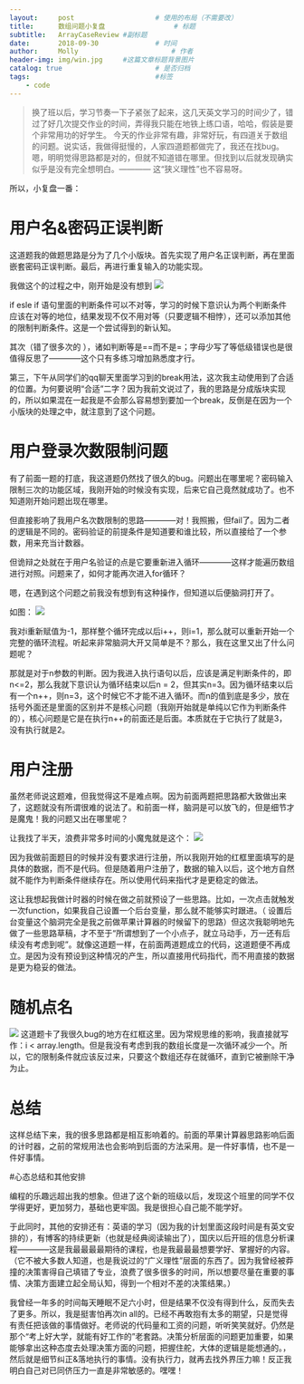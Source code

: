 ```yaml
---
layout:     post   				    # 使用的布局（不需要改）
title:      数组问题小复盘 				# 标题
subtitle:   ArrayCaseReview #副标题
date:       2018-09-30 				# 时间
author:     Molly 						# 作者
header-img: img/win.jpg 	#这篇文章标题背景图片
catalog: true 						# 是否归档
tags:								#标签
    - code
---
```



>换了班以后，学习节奏一下子紧张了起来，这几天英文学习的时间少了，错过了好几次提交作业的时间，弄得我只能在地铁上练口语，哈哈，假装是要个非常用功的好学生。
今天的作业非常有趣，非常好玩，有四道关于数组的问题。说实话，我做得挺慢的，人家四道题都做完了，我还在找bug。嗯，明明觉得思路都是对的，但就不知道错在哪里。但找到以后就发现确实似乎是没有完全想明白。———— 这“狭义理性”也不容易呀。


所以，小复盘一番：



# 用户名&密码正误判断


这道题我的做题思路是分为了几个小版块。首先实现了用户名正误判断，再在里面嵌套密码正误判断。最后，再进行重复输入的功能实现。


我做这个的过程之中，刚开始是没有想到
![](https://i.loli.net/2018/09/30/5bafb18daf3bc.png)


if esle if 语句里面的判断条件可以不对等，学习的时候下意识认为两个判断条件应该在对等的地位，结果发现不仅不用对等（只要逻辑不相悖），还可以添加其他的限制判断条件。这是一个尝试得到的新认知。


其次（错了很多次的 ），诸如判断等是==而不是=；字母少写了等低级错误也是很值得反思了————这个只有多练习增加熟悉度才行。


第三，下午从同学们的qq聊天里面学习到的break用法，这次我主动使用到了合适的位置。为何要说明“合适”二字？因为我前文说过了，我的思路是分成版块实现的，所以如果混在一起我是不会那么容易想到要加一个break，反倒是在因为一个小版块的处理之中，就注意到了这个问题。


# 用户登录次数限制问题


有了前面一题的打底，我这道题仍然找了很久的bug。问题出在哪里呢？密码输入限制三次的功能区域，我刚开始的时候没有实现，后来它自己竟然就成功了。也不知道刚开始问题出现在哪里。


但直接影响了我用户名次数限制的思路————对！我照搬，但fail了。因为二者的逻辑是不同的。密码验证的前提条件是知道要和谁比较，所以直接给了一个参数，用来充当计数器。


但诡辩之处就在于用户名验证的点是它要重新进入循环————这样才能遍历数组进行对照。问题来了，如何才能再次进入for循环？

嗯，在遇到这个问题之前我没有想到有这种操作，但知道以后便脑洞打开了。


如图：
![](https://i.loli.net/2018/09/30/5bafb56c8a294.png)

我对i重新赋值为-1，那样整个循环完成以后i++，则i=1，那么就可以重新开始一个完整的循环流程。听起来非常脑洞大开又简单是不？那么，我在这里又出了什么问题呢？

那就是对于n参数的判断。因为我进入执行语句以后，应该是满足判断条件的，即n<=2，那么我就下意识认为循环结束以后n = 2，但其实n=3。因为循环结束以后有一个n++，则n=3，这个时候它不才能不进入循环。而n的值到底是多少，放在括号外面还是里面的区别并不是核心问题（我刚开始就是单纯以它作为判断条件的），核心问题是它是在执行n++的前面还是后面。本质就在于它执行了就是3，没有执行就是2。


# 用户注册

虽然老师说这题难，但我觉得这不是难点啊。因为前面两题把思路都大致做出来了，这题就没有所谓很难的说法了。和前面一样，脑洞是可以放飞的，但是细节才是魔鬼！我的问题又出在哪里呢？


让我找了半天，浪费非常多时间的小魔鬼就是这个：
![](https://i.loli.net/2018/09/30/5bafb72a10662.png)


因为我做前面题目的时候并没有要求进行注册，所以我刚开始的红框里面填写的是具体的数据，而不是代码。但是随着用户注册了，数据的输入以后，这个地方自然就不能作为判断条件继续存在。所以使用代码来指代才是更稳定的做法。


这让我想起我做计时器的时候在做之前就预设了一些思路。比如，一次点击就触发一次function，如果我自己设置一个后台变量，那么就不能够实时跟进。（ 设置后台变量这个脑洞完全是我之前做苹果计算器的时候留下的思路）但这次我聪明地先做了一些思路草稿，才不至于“所谓想到了一个小点子，就立马动手，万一还有后续没有考虑到呢”。就像这道题一样，在前面两道题成立的代码，这道题便不再成立。是因为没有预设到这种情况的产生，所以直接用代码指代，而不用直接的数据是更为稳妥的做法。



# 随机点名

![](https://i.loli.net/2018/09/30/5bafb88a1742b.png)
这道题卡了我很久bug的地方在红框这里。因为常规思维的影响，我直接就写作：i < array.length。但是我没有考虑到我的数组长度是一次循环减少一个。所以，它的限制条件就应该反过来，只要这个数组还存在就循环，直到它被删除干净为止。


# 总结
这样总结下来，我的很多思路都是相互影响着的。前面的苹果计算器思路影响后面的计时器，之前的常规用法也会影响到后面的方法采用。是一件好事情，也不是一件好事情。



#心态总结和其他安排


编程的乐趣远超出我的想象。但进了这个新的班级以后，发现这个班里的同学不仅学得更好，更加努力，基础也更牢固。我是很担心自己能不能学好。


于此同时，其他的安排还有：英语的学习（因为我的计划里面这段时间是有英文安排的），有博客的持续更新（也就是经典阅读输出了），国庆以后开班的信息分析课程————这是我最最最最期待的课程，也是我最最最想要学好、掌握好的内容。（它不被大多数人知道，也是我说过的“广义理性”层面的东西了。因为我曾经被莽撞的决策害得自己填错了专业，浪费了很多很多的时间，所以想要尽量在重要的事情、决策方面建立起全局认知，得到一个相对不差的决策结果。）


我曾经一年多的时间每天睡眠不足六小时，但是结果不仅没有得到什么，反而失去了更多。所以，我是挺害怕再次in all的。已经不再敢抱有太多的期望，只是觉得有责任把该做的事情做好。老师说的代码量和工资的问题，听听笑笑就好。仍然是那个“考上好大学，就能有好工作的”老套路。决策分析层面的问题更加重要，如果能够拿出这种态度去处理决策方面的问题，把握住舵，大体的逻辑是能想通的。，然后就是细节纠正&落地执行的事情。没有执行力，就再去找外界压力嘛！反正我明白自己对已同侪压力一直是非常敏感的。嘿嘿！
